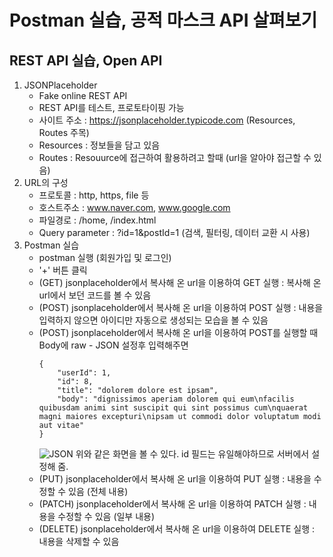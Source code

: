 # Postman 실습, 공적 마스크 API 살펴보기

## REST API 실습, Open API
1. JSONPlaceholder
    - Fake online REST API
    - REST API를 테스트, 프로토타이핑 가능
    - 사이트 주소 : https://jsonplaceholder.typicode.com (Resources, Routes 주목)
    - Resources : 정보들을 담고 있음
    - Routes : Resouurce에 접근하여 활용하려고 할때 (url을 알아야 접근할 수 있음)
2. URL의 구성
    - 프로토콜 : http, https, file 등
    - 호스트주소 : www.naver.com, www.google.com
    - 파일경로 : /home, /index.html
    - Query parameter : ?id=1&postId=1 (검색, 필터링, 데이터 교환 시 사용)
3. Postman 실습
    - postman 실행 (회원가입 및 로그인)
    - '+' 버튼 클릭
    - (GET) jsonplaceholder에서 복사해 온 url을 이용하여 GET 실행 : 복사해 온 url에서 보던 코드를 볼 수 있음
    - (POST) jsonplaceholder에서 복사해 온 url을 이용하여 POST 실행 : 내용을 입력하지 않으면 아이디만 자동으로 생성되는 모습을 볼 수 있음
    - (POST) jsonplaceholder에서 복사해 온 url을 이용하여 POST를 실행할 때 Body에 raw - JSON 설정후 입력해주면
        ```
        {
            "userId": 1,
            "id": 8,
            "title": "dolorem dolore est ipsam",
            "body": "dignissimos aperiam dolorem qui eum\nfacilis quibusdam animi sint suscipit qui sint possimus cum\nquaerat magni maiores excepturi\nipsam ut commodi dolor voluptatum modi aut vitae"
        }
        ```
        ![JSON](https://user-images.githubusercontent.com/63536606/89117819-de41c500-d4db-11ea-8b08-b35f37b11220.PNG)
        위와 같은 화면을 볼 수 있다.
        id 필드는 유일해야하므로 서버에서 설정해 줌.
    - (PUT) jsonplaceholder에서 복사해 온 url을 이용하여 PUT 실행 : 내용을 수정할 수 있음 (전체 내용)
    - (PATCH) jsonplaceholder에서 복사해 온 url을 이용하여 PATCH 실행 : 내용을 수정할 수 있음 (일부 내용)
    - (DELETE) jsonplaceholder에서 복사해 온 url을 이용하여 DELETE 실행 : 내용을 삭제할 수 있음